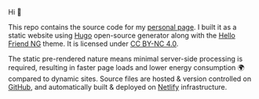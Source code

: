 Hi :wave: 

This repo contains the source code for my [personal page](https://raphaelstevens.netlify.app). I built it as a static website using [Hugo](https://gohugo.io) open-source generator along with the [Hello Friend NG](https://github.com/rhazdon/hugo-theme-hello-friend-ng) theme. It is licensed under [CC BY-NC 4.0](https://creativecommons.org/licenses/by-nc/4.0/).

The static pre-rendered nature means minimal server-side processing is required, resulting in faster page loads and lower energy consumption 🌍 compared to dynamic sites. Source files are hosted & version controlled on [GitHub](https://github.com), and automatically built & deployed on [Netlify](https://www.netlify.com) infrastructure.